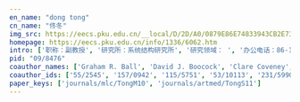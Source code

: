 ```yaml
---
en_name: "dong tong"
cn_name: "佟冬"
img_src: https://eecs.pku.edu.cn/__local/D/2D/A0/0879E86E74833943CB2E732967E_9A3C38CC_BD6.vsb?e=.jpg
homepage: https://eecs.pku.edu.cn/info/1336/6062.htm
intro: ['职称：副教授', '研究所：系统结构研究所', '研究领域： ', '办公电话：86-10-62765828-802', '电子邮件：tongdong@pku.edu.cn', '个人主页： ']
pid: "09/8476"
coauthor_names: ['Graham R. Ball', 'David J. Boocock', 'Clare Coveney', 'Gopal K. Dhondalay', 'Christine Siew Ken Lee', 'Robert Mintram', 'Robert C. Rees', 'Amanda C. Schierz', 'Hau Cherng Wong']
coauthor_ids: ['55/2545', '157/0942', '115/5751', '53/10113', '231/5990', '16/4727', '52/4022', '88/7266', '231/6053']
paper_keys: ['journals/mlc/TongM10', 'journals/artmed/TongS11']
---
```

